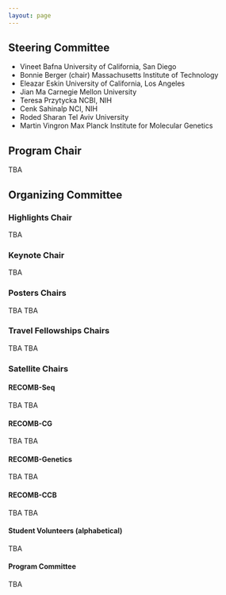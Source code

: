 ```yaml
---
layout: page
---
```


## Steering Committee

- Vineet Bafna	University of California, San Diego
- Bonnie Berger (chair)	Massachusetts Institute of Technology
- Eleazar Eskin	University of California, Los Angeles
- Jian Ma	Carnegie Mellon University
- Teresa Przytycka	NCBI, NIH
- Cenk Sahinalp	NCI, NIH
- Roded Sharan	Tel Aviv University
- Martin Vingron	Max Planck Institute for Molecular Genetics

## Program Chair

TBA

## Organizing Committee

### Highlights Chair
TBA	

### Keynote Chair
TBA	

### Posters Chairs
TBA	
TBA	

### Travel Fellowships Chairs
TBA	
TBA	

### Satellite Chairs

#### RECOMB-Seq
TBA	
TBA	

#### RECOMB-CG
TBA	
TBA	

#### RECOMB-Genetics
TBA	
TBA	

#### RECOMB-CCB
TBA	
TBA	

#### Student Volunteers (alphabetical)
TBA

#### Program Committee

TBA
